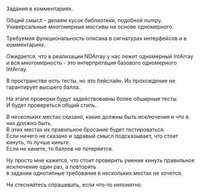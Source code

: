 Задания в комментариях.

Общий смысл - делаем кусок библиотеки, подобной numpy.  
Универсальные многомерные массивы на основе одномерного.

Требуемая функциональность описана в сигнатурах интерфейсов и в комментариях.  

Ожидается, что в реализации  NDArray у нас лежит одномерный IntArray и вся многомерность - это интерпретация базового одномерного IntArray.  

В  пространстве есть тесты, но это бейслайн. Их прохождение не гарантирует высшего балла.

На этапе проверки будут задействовавны более обширные тесты.  
И будет проверяться общий стиль.

В нескольких местах сказано, какие должны быть исключения и что в них должно быть.  
В этих местах их правильное бросание будет тестироваться.  
Если ничего не сказано и здравый смысл подсказывает, что стоит кинуть, то лучше киньте.  
Если не кинете, то баллов не потеряется.  

Ну просто мне кажется, что стоит проверить умение кинуть правильное исключение один раз, а повторять  
в задании однотипные требования в нескольких местах не хочется.

Не стесняйтесь спрашивать, если что-то непонятно.
